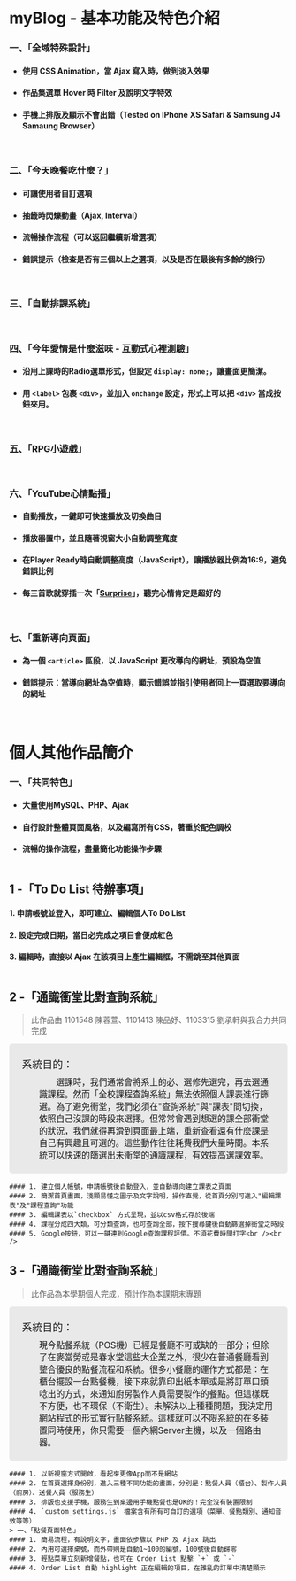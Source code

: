 # myBlog - 基本功能及特色介紹

### 一、「全域特殊設計」
- #### 使用 CSS Animation，當 Ajax 寫入時，做到淡入效果
- #### 作品集選單 Hover 時 Filter 及說明文字特效
- #### 手機上排版及顯示不會出錯（Tested on IPhone XS Safari & Samsung J4 Samaung Browser）

<br />  

### 二、「今天晚餐吃什麼？」
- #### 可讓使用者自訂選項
- ####  抽籤時閃爍動畫（Ajax, Interval）
- #### 流暢操作流程（可以返回繼續新增選項）
- #### 錯誤提示（檢查是否有三個以上之選項，以及是否在最後有多餘的換行）

<br />  

### 三、「自動排課系統」


<br />  

### 四、「今年愛情是什麼滋味 - 互動式心裡測驗」
- #### 沿用上課時的Radio選單形式，但設定 `display: none;`，讓畫面更簡潔。
- #### 用 `<label>` 包裹 `<div>`，並加入 `onchange` 設定，形式上可以把 `<div>` 當成按鈕來用。

<br />  

### 五、「RPG小遊戲」


<br />  

### 六、「YouTube心情點播」
- #### 自動播放，一鍵即可快速播放及切換曲目
- #### 播放器置中，並且隨著視窗大小自動調整寬度
- #### 在Player Ready時自動調整高度（JavaScript），讓播放器比例為16:9，避免錯誤比例
- #### 每三首歌就穿插一次「[Surprise](https://zh.wikipedia.org/wiki/%E7%91%9E%E5%85%8B%E6%90%96)」，聽完心情肯定是超好的

<br />  

### 七、「重新導向頁面」
- #### 為一個 `<article>` 區段，以 JavaScript 更改導向的網址，預設為空值
- #### 錯誤提示：當導向網址為空值時，顯示錯誤並指引使用者回上一頁選取要導向的網址

<br />  

# 個人其他作品簡介
### 一、「共同特色」
- #### 大量使用MySQL、PHP、Ajax
- #### 自行設計整體頁面風格，以及編寫所有CSS，著重於配色調校
- #### 流暢的操作流程，盡量簡化功能操作步驟<br /><br />
## 1 -「To Do List 待辦事項」
#### 1. 申請帳號並登入，即可建立、編輯個人To Do List
#### 2. 設定完成日期，當日必完成之項目會便成紅色
#### 3. 編輯時，直接以 Ajax 在該項目上產生編輯框，不需跳至其他頁面<br /><br />
## 2 -「通識衝堂比對查詢系統」
> 此作品由 1101548 陳蓉萱、1101413 陳品妤、1103315 劉承軒與我合力共同完成
<div style="background-color: #E9E9E9; font-size: 1.1em; padding: 1.5em; border-radius: 5px;"><span style="font-size: 1.2em;">系統目的：</span><div style="margin-top: 0.5em;padding-left:2em;"><span style="padding-left: 2em;">選課時，我們通常會將系上的必、選修先選完，再去選通識課程。然而「全校課程查詢系統」無法依照個人課表進行篩選。為了避免衝堂，我們必須在"查詢系統"與"課表"間切換，依照自己沒課的時段來選擇。但常常會遇到想選的課全部衝堂的狀況，我們就得再滑到頁面最上端，重新查看還有什麼課是自己有興趣且可選的。這些動作往往耗費我們大量時間。本系統可以快速的篩選出未衝堂的通識課程，有效提高選課效率。</span></div></div> 

    #### 1. 建立個人帳號，申請帳號後自動登入，並自動導向建立課表之頁面
    #### 2. 簡潔首頁畫面，淺顯易懂之圖示及文字說明，操作直覺，從首頁分別可進入"編輯課表"及"課程查詢"功能
    #### 3. 編輯課表以`checkbox` 方式呈現，並以csv格式存於後端
    #### 4. 課程分成四大類，可分類查詢，也可查詢全部，按下搜尋鍵後自動篩選掉衝堂之時段
    #### 5. Google按鈕，可以一鍵連到Google查詢課程評價。不須花費時間打字<br /><br />
## 3 -「通識衝堂比對查詢系統」
> 此作品為本學期個人完成，預計作為本課期末專題
<div style="background-color: #E9E9E9; font-size: 1.1em; padding: 1.5em; border-radius: 5px;"><span style="font-size: 1.2em;">系統目的：</span><div style="margin-top: 0.5em;padding-left:2em;">現今點餐系統（POS機）已經是餐廳不可或缺的一部分；但除了在麥當勞或是春水堂這些大企業之外，很少在普通餐廳看到整合優良的點餐流程和系統。很多小餐廳的運作方式都是：在櫃台擺設一台點餐機，接下來就靠印出紙本單或是將訂單口頭唸出的方式，來通知廚房製作人員需要製作的餐點。但這樣既不方便，也不環保（不衛生）。未解決以上種種問題，我決定用網站程式的形式實行點餐系統。這樣就可以不限系統的在多裝置同時使用，你只需要一個內網Server主機，以及一個路由器。<span style="padding-left: 2em;"></span></div></div> 

    #### 1. 以新視窗方式開啟，看起來更像App而不是網站
    #### 2. 在首頁選擇身份別，進入三種不同功能的畫面，分別是：點餐人員（櫃台）、製作人員（廚房）、送餐人員（服務生）
    #### 3. 排版也支援手機，服務生到桌邊用手機點餐也是OK的！完全沒有裝置限制
    #### 4. `custom_settings.js` 檔案含有所有可自訂的選項（菜單、餐點類別、通知音效等等）
    > 一、「點餐頁面特色」
    #### 1. 簡易流程，有說明文字，畫面依步驟以 PHP 及 Ajax 跳出
    #### 2. 內用可選擇桌號，而外帶則是自動1~100的編號，100號後自動歸零
    #### 3. 輕點菜單立刻新增餐點，也可在 Order List 點擊 `+` 或 `-` 
    #### 4. Order List 自動 highlight 正在編輯的項目，在雜亂的訂單中清楚顯示
    